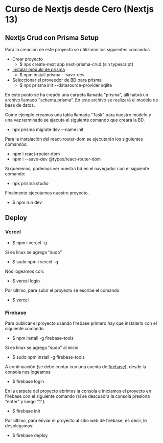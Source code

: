 # Curso de Nextjs desde Cero (Nextjs 13)

## Nextjs Crud con Prisma Setup

Para la creación de este proyecto se utilizaron los siguientes comandos

* Crear proyecto
  * $ npx create-next app next-prisma-crud (sin typescript)
* [Instalar módulo de prisma](https://www.prisma.io/docs/getting-started/quickstart)
  * $ npm install prisma --save-dev
* Seleccionar el proveedor de BD para prisma
  * $ npx prisma init --datasource-provider sqlite

En este punto se ha creado una carpeta llamada "prisma", allí habrá un archivo llamado "schema.prisma". En este archivo se realizará el modelo de base de datos.

Como ejemplo creamos una tabla llamada "Task" para nuestro modelo y una vez terminado se ejecuta el siguiente comando que creará la BD.

* npx prisma migrate dev --name init

Para la instalación del react-router-dom se ejecutarán los siguientes comandos:

* npm i react-router-dom
* npm i --save-dev @types/react-router-dom

Si queremos, podemos ver nuestra bd en el navegador con el siguiente comando:

* npx prisma studio

Finalmente ejecutamos nuestro proyecto.

* $ npm run dev

## Deploy

### Vercel

* $ npm i vercel -g

Si es linux se agrega "sudo"

* $ sudo npm i vercel -g

Nos logeamos con:

* $ vercel login

Por último, para subir el proyecto se escribe el comando

* $ vercel

### Firebase

Para publicar el proyecto usando firebase primero hay que instalarlo con el siguiente comando

* $ npm install -g firebase-tools

Si es linux se agrega "sudo" al inicio

* $ sudo npm install -g firebase-tools

A continuación (se debe contar con una cuenta de [firebase](https://console.firebase.google.com/ "firebase")), desde la consola nos logeamos

* $ firebase login

En la carpeta del proyecto abrimos la consola e iniciamos el proyecto en firebase con el siguiente comando (si se descuadra la consola presiona "enter" y luego "1"):

* $ firebase init

Por último, para enviar el proyecto al sitio web de firebase, es decir, lo desplegamos:

* $ firebase deploy

